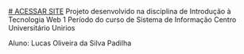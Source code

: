 [# ACESSAR SITE](https://lucas0liveira06.github.io/site-proper-no-twelve/)
Projeto desenvolvido na disciplina de Introdução à Tecnologia Web
1 Período do curso de Sistema de Informação
Centro Universitário Unirios 

Aluno: Lucas Oliveira da Silva Padilha
